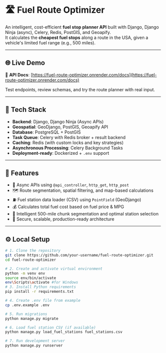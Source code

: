 # 🛣️ Fuel Route Optimizer

An intelligent, cost-efficient **fuel stop planner API** built with Django, Django Ninja (async), Celery, Redis, PostGIS, and Geoapify.  
It calculates the **cheapest fuel stops** along a route in the USA, given a vehicle's limited fuel range (e.g., 500 miles).

---

## 🌐 Live Demo

🔗 **API Docs**: [https://fuel-route-optimizer.onrender.com/docs](https://fuel-route-optimizer.onrender.com/docs)

Test endpoints, review schemas, and try the route planner with real input.

---

## 🧱 Tech Stack

- **Backend**: Django, Django Ninja (Async APIs)
- **Geospatial**: GeoDjango, PostGIS, Geoapify API
- **Database**: PostgreSQL + PostGIS
- **Task Queue**: Celery with Redis broker + result backend
- **Caching**: Redis (with custom locks and key strategies)
- **Asynchronous Processing**: Celery Background Tasks
- **Deployment-ready**: Dockerized + `.env` support

---

## 🚀 Features

- 🔁 Async APIs using `@api_controller`, `http_get`, `http_post`
- 🗺️ Route segmentation, spatial filtering, and map-based calculations
- ⛽ Fuel station data loader (CSV) using `PointField` (GeoDjango)
- 💰 Calculates total fuel cost based on fuel price & MPG
- 🧠 Intelligent 500-mile chunk segmentation and optimal station selection
- 🔐 Secure, scalable, production-ready architecture

---

## ⚙️ Local Setup

```bash
# 1. Clone the repository
git clone https://github.com/your-username/fuel-route-optimizer.git
cd fuel-route-optimizer

# 2. Create and activate virtual environment
python -m venv env
source env/bin/activate    
env\Scripts\activate #for Windows
# 3. Install Python requirements
pip install -r requirements.txt

# 4. Create .env file from example
cp .env.example .env

# 5. Run migrations
python manage.py migrate

# 6. Load fuel station CSV (if available)
python manage.py load_fuel_stations fuel_stations.csv

# 7. Run development server
python manage.py runserver
